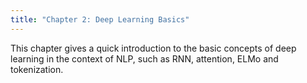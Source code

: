 ```yaml
---
title: "Chapter 2: Deep Learning Basics"
---
```

This chapter gives a quick introduction to the basic concepts of deep learning in the context of NLP, such as RNN, attention, ELMo and tokenization.

<!--more-->